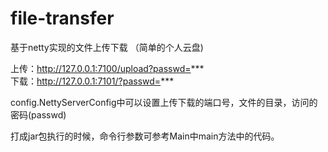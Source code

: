 # file-transfer
基于netty实现的文件上传下载 （简单的个人云盘) 
  
上传：http://127.0.0.1:7100/upload?passwd=***  
下载：http://127.0.0.1:7101/?passwd=***

  
config.NettyServerConfig中可以设置上传下载的端口号，文件的目录，访问的密码(passwd)
  
打成jar包执行的时候，命令行参数可参考Main中main方法中的代码。
